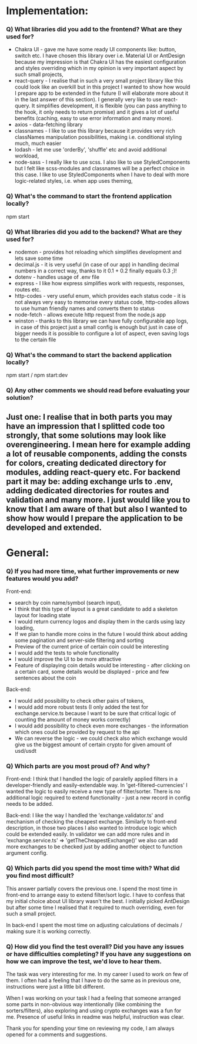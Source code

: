 # Implementation:

### Q) What libraries did you add to the frontend? What are they used for?
  - Chakra UI - gave me have some ready UI components like: button, switch etc. I have chosen this library over i.e. Material UI or AntDesign because my impression is that Chakra UI has the easiest configuration and styles overriding which in my opinion is very important aspect by such small projects,
  - react-query - I realise that in such a very small project library like this could look like an overkill but in this project I wanted to show how would I prepare app to be extended in the future (I will elaborate more about it in the last answer of this section). I generally very like to use react-query. It simplifies development, it is flexible (you can pass anything to the hook, it only needs to return promise) and it gives a lot of useful benefits (caching, easy to use error information and many more).
  - axios - data-fetching library
  - classnames - I like to use this library because it provides very rich classNames manipulation possibilities, making i.e. conditional styling much, much easier
  - lodash - let me use 'orderBy', 'shuffle' etc and avoid additional workload,
  - node-sass - I really like to use scss. I also like to use StyledComponents but I felt like scss-modules and classnames will be a perfect choice in this case. I like to use StyledComponents when I have to deal with more logic-related styles, i.e. when app uses theming,

### Q) What's the command to start the frontend application locally?
npm start

### Q) What libraries did you add to the backend? What are they used for?
- nodemon - provides hot reloading which simplifies development and lets save some time
- decimal.js - it is very useful (in case of our app) in handling decimal numbers in a correct way, thanks to it 0.1 + 0.2 finally equals 0.3 ;)!
- dotenv - handles usage of .env file
- express - I like how express simplifies work with requests, responses, routes etc.
- http-codes - very useful enum, which provides each status code - it is not always very easy to memorise every status code, http-codes allows to use human friendly names and converts them to status
- node-fetch - allows execute http request from the node.js app
- winston - thanks to this library we can have fully configurable app logs, in case of this project just a small config is enough but just in case of bigger needs it is possible to configure a lot of aspect, even saving logs to the certain file

### Q) What's the command to start the backend application locally?
npm start / npm start:dev

### Q) Any other comments we should read before evaluating your solution?
Just one: I realise that in both parts you may have an impression that I splitted code too strongly, that some solutions may look like overengineering. I mean here for example adding a lot of reusable components, adding the consts for colors, creating dedicated directory for modules, adding react-query etc. For backend part it may be: adding exchange urls to .env, adding dedicated directories for routes and validation and many more. I just would like you to know that I am aware of that but also I wanted to show how would I prepare the application to be developed and extended.
---

# General:

### Q) If you had more time, what further improvements or new features would you add?
Front-end:
 - search by coin name/symbol (search input),
 - I think that this type of layout is a great candidate to add a skeleton layout for loading state
 - I would return currency logos and display them in the cards using lazy loading,
 - If we plan to handle more coins in the future I would think about adding some pagination and server-side filtering and sorting
 - Preview of the current price of certain coin could be interesting
 - I would add the tests to whole functionality
 - I would improve the UI to be more attractive
 - Feature of displaying coin details would be interesting - after clicking on a certain card, some details would be displayed - price and few sentences about the coin
 
 Back-end:
 - I would add possibility to check other pairs of tokens,
 - I would add more robust tests (I only added the test for exchange.service.ts because I want to be sure that critical logic of counting the amount of money works correctly)
 - I would add possibility to check even more exchanges - the information which ones could be provided by request to the api
 - We can reverse the logic - we could check also which exchange would give us the biggest amount of certain crypto for given amount of usd/usdt

### Q) Which parts are you most proud of? And why?
Front-end: I think that I handled the logic of paralelly applied filters in a developer-friendly and easily-extendable way. In 'get-filtered-currencies' I wanted the logic to easily receive a new type of filter/sorter. There is no additional logic required to extend functionality - just a new record in config needs to be added.

Back-end: I like the way I handled the 'exchange.validator.ts' and mechanism of checking the cheapest exchange.
Similarly to front-end description, in those two places I also wanted to introduce logic which could be extended easily. In validator we can add more rules and in 'exchange.service.ts' => 'getTheCheapestExchange()' we also can add more exchanges to be checked just by adding another object to function argument config.

### Q) Which parts did you spend the most time with? What did you find most difficult?
This answer partially covers the previous one. I spend the most time in front-end to arrange easy to extend filter/sort logic. I have to confess that my initial choice about UI library wasn't the best. I initially picked AntDesign but after some time I realised that it required to much overriding, even for such a small project.

In back-end I spent the most time on adjusting calculations of decimals / making sure it is working correctly. 

### Q) How did you find the test overall? Did you have any issues or have difficulties completing? If you have any suggestions on how we can improve the test, we'd love to hear them.
The task was very interesting for me. In my career I used to work on few of them. I often had a feeling that I have to do the same as in previous one, instructions were just a little bit different. 

When I was working on your task I had a feeling that someone arranged some parts in non-obvious way intentionally (like combining the sorters/filters), also exploring and using crypto exchanges was a fun for me. Presence of useful links in readme was helpful, instruction was clear.

Thank you for spending your time on reviewing my code, I am always opened for a comments and suggestions.
